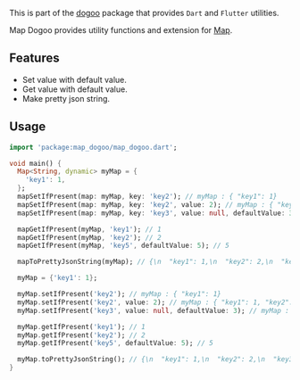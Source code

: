 This is part of the [dogoo](https://github.com/Wellssi/dogoo) package that provides `Dart` and `Flutter` utilities.

Map Dogoo provides utility functions and extension for [Map](https://api.flutter.dev/flutter/dart-core/Map-class.html).

## Features

- Set value with default value.
- Get value with default value.
- Make pretty json string.

## Usage

```dart
import 'package:map_dogoo/map_dogoo.dart';

void main() {
  Map<String, dynamic> myMap = {
    'key1': 1,
  };
  mapSetIfPresent(map: myMap, key: 'key2'); // myMap : { "key1": 1}
  mapSetIfPresent(map: myMap, key: 'key2', value: 2); // myMap : { "key1": 1, "key2": 2}
  mapSetIfPresent(map: myMap, key: 'key3', value: null, defaultValue: 3); // myMap : { "key1": 1, "key2": 2, "key3": 3}

  mapGetIfPresent(myMap, 'key1'); // 1
  mapGetIfPresent(myMap, 'key2'); // 2
  mapGetIfPresent(myMap, 'key5', defaultValue: 5); // 5

  mapToPrettyJsonString(myMap); // {\n  "key1": 1,\n  "key2": 2,\n  "key3": 3}

  myMap = {'key1': 1};

  myMap.setIfPresent('key2'); // myMap : { "key1": 1}
  myMap.setIfPresent('key2', value: 2); // myMap : { "key1": 1, "key2": 2}
  myMap.setIfPresent('key3', value: null, defaultValue: 3); // myMap : { "key1": 1, "key2": 2, "key3": 3}

  myMap.getIfPresent('key1'); // 1
  myMap.getIfPresent('key2'); // 2
  myMap.getIfPresent('key5', defaultValue: 5); // 5

  myMap.toPrettyJsonString(); // {\n  "key1": 1,\n  "key2": 2,\n  "key3": 3}
}
```
